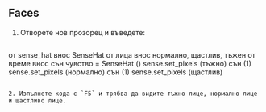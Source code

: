 ## Faces

1. Отворете нов прозорец и въведете:
    
    ```python
от sense_hat внос SenseHat от лица внос нормално, щастлив, тъжен от време внос сън чувство = SenseHat () sense.set_pixels (тъжно) сън (1) sense.set_pixels (нормално) сън (1) sense.set_pixels (щастлив)
```

2. Изпълнете кода с `F5` и трябва да видите тъжно лице, нормално лице и щастливо лице.
